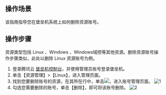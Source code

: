 ## 操作场景
该指南指导您在堡垒机系统上如何删除资源账号。

## 操作步骤
资源类型包括 Linux 、Windows 、Windows域控等其他资源。删除资源账号操作步骤类似，此处以删除 Linux 资源账号为例。

1. 登录腾讯云 [堡垒机控制台](https://console.cloud.tencent.com/cds/dasb)，并使用管理员账号登录堡垒机。
2. 单击【资源管理】>【Linux】，进入管理页面。
3. 找到您要删除账号的资源，在其所在行中，单击<img src="https://main.qcloudimg.com/raw/6ce56e0ba623b3c88ac789505dd16234.png"  style="margin:0;">，进入账号管理页面。
![1](https://main.qcloudimg.com/raw/b04669730acd62048622192f6211c8d3.png)
4. 勾选您需要删除的账号，单击【删除】，即可将该账号删除。
![2](https://main.qcloudimg.com/raw/37d0ed52599bf815615ba9774d34a36c.png)
